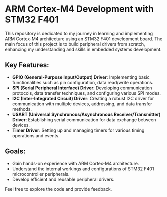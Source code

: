 # ARM Cortex-M4 Development with STM32 F401

This repository is dedicated to my journey in learning and implementing ARM Cortex-M4 architecture using an STM32 F401 development board. The main focus of this project is to build peripheral drivers from scratch, enhancing my understanding and skills in embedded systems development.

## Key Features:
- **GPIO (General-Purpose Input/Output) Driver**: Implementing basic functionalities such as pin configuration, data read/write operations.
- **SPI (Serial Peripheral Interface) Driver**: Developing communication protocols, data transfer techniques, and configuring various SPI modes.
- **I2C (Inter-Integrated Circuit) Driver**: Creating a robust I2C driver for communication with multiple devices, addressing, and data transfer methods.
- **USART (Universal Synchronous/Asynchronous Receiver/Transmitter) Driver**: Establishing serial communication for data exchange between devices.
- **Timer Driver**: Setting up and managing timers for various timing operations and events.

## Goals:
- Gain hands-on experience with ARM Cortex-M4 architecture.
- Understand the internal workings and configurations of STM32 F401 microcontroller peripherals.
- Develop efficient and reusable peripheral drivers.

Feel free to explore the code and provide feedback.
